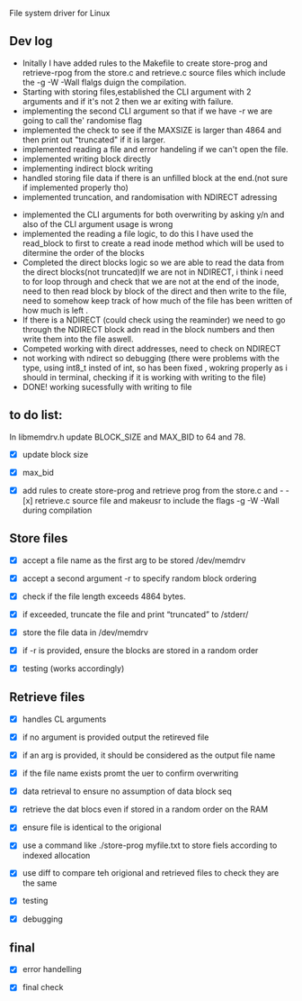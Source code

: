 File system driver for Linux

## Dev log 
<!-- store -->
- Initally I have added rules to the Makefile to create store-prog and retrieve-rpog from the store.c and retrieve.c source files which include the -g -W -Wall flalgs duign the compilation.
- Starting with storing files,established the CLI argument with 2 arguments and if it's not 2 then we ar exiting with failure. 
- implementing the second CLI argument so that if we have -r we are going to call the' randomise flag 
- implemented the check to see if the MAXSIZE is larger than 4864 and then print out "truncated" if it is larger.
- implemented reading a file and error handeling if we can't open the file. 
- implemented writing block directly 
- implementing indirect block writing 
- handled storing file data if there is an unfilled block at the end.(not sure if implemented properly tho)
- implemented truncation, and randomisation with NDIRECT adressing

<!-- retrieve -->
- implemented the CLI arguments for both overwriting by asking y/n and also  of the CLI argument usage is wrong 
- implemented the reading a file logic, to do this I have used the read_block to first to create a read inode method which will be used to ditermine the order of the blocks 
- Completed the direct blocks logic so we are able to read the data from the direct blocks(not truncated)If we are not in NDIRECT, i think i need to for loop through and check that we are not at the end of the inode, need to then read block by block of the direct and then write to the file, need to somehow keep track of how much of the file has been written of how much is left .
- If there is a NDIRECT (could check using the reaminder) we need to go through the NDIRECT block adn read in the block numbers and then write them into the file aswell.
- Competed working with direct addresses, need to check on NDIRECT
- not working with ndirect so debugging (there were problems with the type, using int8_t insted of int, so has been fixed , wokring properly as i should in terminal, checking if it is working with writing to the file)
- DONE! working sucessfully with writing to file




## to do list:
In libmemdrv.h update BLOCK_SIZE and MAX_BID to 64 and 78.
- [x] update block size 
- [x] max_bid 
- [x] add rules to create store-prog and retrieve prog from the store.c and  - - [x] retrieve.c source file and makeusr to include the flags -g -W -Wall during compilation 


## Store files 
- [x] accept a file name as the first arg to be stored /dev/memdrv
- [x] accept a second argument -r to specify random block ordering
- [x] check if the file length exceeds 4864 bytes.
- [x] if exceeded, truncate the file and print “truncated” to /stderr/
- [x] store the file data in /dev/memdrv
- [x] if -r is provided, ensure the blocks are stored in a random order

- [x] testing (works accordingly)

## Retrieve files
- [x] handles CL arguments 
- [x] if no argument is provided output the retireved file 
- [x] if an arg is provided, it should be considered as the output file name 
- [x] if the file name exists promt the uer to confirm overwriting 
- [x] data retrieval to ensure no assumption of data block seq
- [x] retrieve the dat  blocs even if stored in a random order on the RAM
- [x] ensure file is identical to the origional
- [x] use a command like ./store-prog myfile.txt to store fiels according to indexed allocation
- [x] use diff to compare teh origional and retrieved files to check they are the same


- [x] testing 
- [x] debugging 

## final
- [x] error handelling 
- [x] final check

